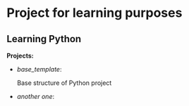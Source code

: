 # Project for learning purposes

## Learning Python

**Projects:**

- _base_template_:

    Base structure of Python project

- _another one_:
